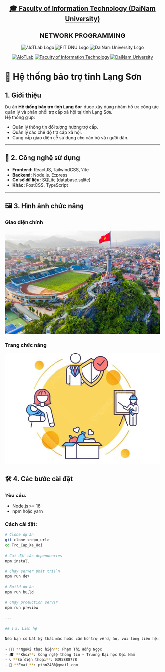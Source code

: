 <h2 align="center">
    <a href="https://dainam.edu.vn/vi/khoa-cong-nghe-thong-tin">
    🎓 Faculty of Information Technology (DaiNam University)
    </a>
</h2>
<h2 align="center">
   NETWORK PROGRAMMING
</h2>
<div align="center">
    <p align="center">
        <img src="docs/aiotlab_logo.png" alt="AIoTLab Logo" width="170"/>
        <img src="docs/fitdnu_logo.png" alt="FIT DNU Logo" width="180"/>
        <img src="docs/dnu_logo.png" alt="DaiNam University Logo" width="200"/>
    </p>

[![AIoTLab](https://img.shields.io/badge/AIoTLab-green?style=for-the-badge)](https://www.facebook.com/DNUAIoTLab)
[![Faculty of Information Technology](https://img.shields.io/badge/Faculty%20of%20Information%20Technology-blue?style=for-the-badge)](https://dainam.edu.vn/vi/khoa-cong-nghe-thong-tin)
[![DaiNam University](https://img.shields.io/badge/DaiNam%20University-orange?style=for-the-badge)](https://dainam.edu.vn)

</div>

# 📘 Hệ thống bảo trợ tỉnh Lạng Sơn

## 1. Giới thiệu  
Dự án **Hệ thống bảo trợ tỉnh Lạng Sơn** được xây dựng nhằm hỗ trợ công tác quản lý và phân phối trợ cấp xã hội tại tỉnh Lạng Sơn.  
Hệ thống giúp:  
- Quản lý thông tin đối tượng hưởng trợ cấp.  
- Quản lý các chế độ trợ cấp xã hội.  
- Cung cấp giao diện dễ sử dụng cho cán bộ và người dân.  

---

## 🔧  2. Công nghệ sử dụng  
- **Frontend:** ReactJS, TailwindCSS, Vite  
- **Backend:** Node.js, Express  
- **Cơ sở dữ liệu:** SQLite (database.sqlite)  
- **Khác:** PostCSS, TypeScript  

---

## 🖼️ 3. Hình ảnh chức năng  

### Giao diện chính  
![Giao diện chính](./img/bg.jpg)  

### Trang chức năng  
![Trang chức năng](./img/ig.jpg)  


## 🛠️ 4. Các bước cài đặt  

### Yêu cầu:  
- Node.js >= 16  
- npm hoặc yarn  

### Cách cài đặt:  
```bash
# Clone dự án
git clone <repo_url>
cd Tro_Cap_Xa_Hoi

# Cài đặt các dependencies
npm install

# Chạy server phát triển
npm run dev

# Build dự án
npm run build

# Chạy production server
npm run preview

---

## 📞 5. Liên hệ  

Nếu bạn có bất kỳ thắc mắc hoặc cần hỗ trợ về dự án, vui lòng liên hệ:  

- 👨‍🎓 **Người thực hiện**: Phạm Thị Hồng Ngọc 
- 🎓 **Khoa**: Công nghệ thông tin – Trường Đại học Đại Nam
- 📞 **Số điện thoại**: 0395888778
- 📧 **Email**: pthn2488@gmail.com
